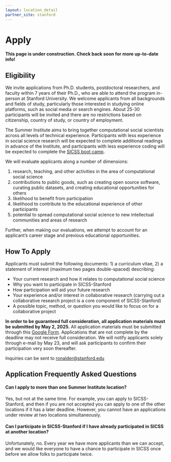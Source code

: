 ```yaml
---
layout: location_detail
partner_site: stanford
---
```


# Apply

**This page is under construction. Check back soon for more up-to-date info!**

## Eligibility

We invite applications from Ph.D. students, postdoctoral researchers, and faculty within 7 years of their Ph.D., who are able to attend the program in-person at Stanford University. We welcome applicants from all backgrounds and fields of study, particularly those interested in studying online platforms, such as social media or search engines. About 25-30 participants will be invited and there are no restrictions based on citizenship, country of study, or country of employment. 

The Summer Institute aims to bring together computational social scientists across all levels of technical experience. Participants with less experience in social science research will be expected to complete additional readings in advance of the Institute, and participants with less experience coding will be expected to complete the [SICSS boot camp](https://sicss.io/boot_camp).

We will evaluate applicants along a number of dimensions: 
1) research, teaching, and other activities in the area of computational social science 
2) contributions to public goods, such as creating open source software, curating public datasets, and creating educational opportunities for others 
3) likelihood to benefit from participation 
4) likelihood to contribute to the educational experience of other participants 
5) potential to spread computational social science to new intellectual communities and areas of research 

Further, when making our evaluations, we attempt to account for an applicant’s career stage and previous educational opportunities.

## How To Apply

Applicants must submit the following documents: 1) a curriculum vitae, 2) a statement of interest (maximum two pages double-spaced) describing: 

- Your current research and how it relates to computational social science
- Why you want to participate in SICSS-Stanford
- How participation will aid your future research
- Your experience and/or interest in collaborative research (carrying out a collaborative research project is a core component of SICSS-Stanford)
- A possible topic, method, or question you would like to focus on for a collaborative project

**In order to be guaranteed full consideration, all application materials must be submitted by May 2, 2025.** All application materials must be submitted through this [Google Form](https://forms.gle/cS3H1t8PuP9qJnKR9). Applications that are not complete by the deadline may not receive full consideration. We will notify applicants solely through e-mail by May 23, and will ask participants to confirm their participation very soon thereafter.

Inquiries can be sent to ronalder@stanford.edu

## Application Frequently Asked Questions

#### Can I apply to more than one Summer Institute location?

Yes, but not at the same time. For example, you can apply to SICSS-Stanford, and then if you are not accepted you can apply to one of the other locations if it has a later deadline. However, you cannot have an applications under review at two locations simultaneously.

#### Can I participate in SICSS-Stanford if I have already participated in SICSS at another location?

Unfortunately, no. Every year we have more applicants than we can accept, and we would like everyone to have a chance to participate in SICSS once before we allow folks to participate twice.

